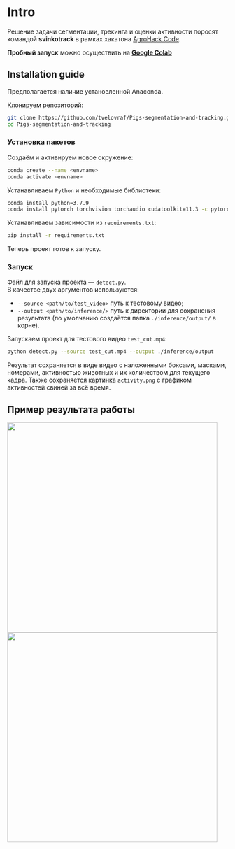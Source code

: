 # Intro

Решение задачи сегментации, трекинга и оценки активности поросят командой **svinkotrack** в рамках хакатона [AgroHack Code](https://agro-code.ru/hack/task/digital-farm/).  

**Пробный запуск** можно осуществить на [**Google Colab**](https://colab.research.google.com/drive/1-D7cfnjwPrFF92_6qwfvWCrWFpW7JSuT?usp=sharing#scrollTo=AQEXOi6-twGA)

## Installation guide

Предполагается наличие установленной Anaconda. 

Клонируем репозиторий:
```bash
git clone https://github.com/tvelovraf/Pigs-segmentation-and-tracking.git
cd Pigs-segmentation-and-tracking
```

### Установка пакетов

Создаём и активируем новое окружение:

```bash
conda create --name <envname>  
conda activate <envname> 
```
Устанавливаем `Python` и необходимые библиотеки:
```bash
conda install python=3.7.9
conda install pytorch torchvision torchaudio cudatoolkit=11.3 -c pytorch
``` 
Устанавливаем зависимости из `requirements.txt`:
```bash
pip install -r requirements.txt
```

Теперь проект готов к запуску.

### Запуск
Файл для запуска проекта — `detect.py`.  
В качестве двух аргументов используются:  
* `--source <path/to/test_video>` путь к тестовому видео;  
* `--output <path/to/inference/>` путь к директории для сохранения результата (по умолчанию создаётся папка `./inference/output/` в корне).

Запускаем проект для тестового видео `test_cut.mp4`:
```bash
python detect.py --source test_cut.mp4 --output ./inference/output
```

Результат сохраняется в виде видео с наложенными боксами, масками, номерами, активностью животных и их количеством для текущего кадра. Также сохраняется картинка `activity.png` с графиком активностей свиней за всё время.

## Пример результата работы
<p float="left">
  <img src="./imgs/Movie_1.gif" width="480" />
  <img src="./imgs/Movie_2.gif" width="480" /> 
</p>

